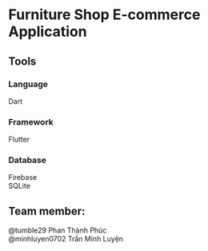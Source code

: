 <h1>Furniture Shop E-commerce Application</h1>

<h2>Tools</h2>
<h3>Language</h3>
Dart<br />
<h3>Framework</h3>
Flutter<br />
<h3>Database</h3>
Firebase<br />
SQLite<br />

<h2>Team member:</h2>
@tumble29 Phan Thành Phúc<br />
@minhluyen0702 Trần Minh Luyện <br />

